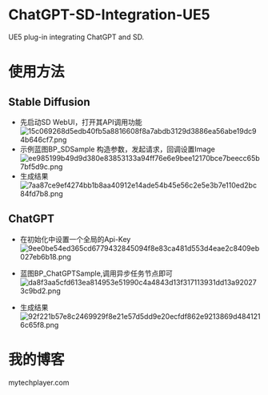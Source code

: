 # ChatGPT-SD-Integration-UE5
 UE5 plug-in integrating ChatGPT and SD.

# 使用方法
## Stable Diffusion
- 先启动SD WebUI，打开其API调用功能<br>
![15c069268d5edb40fb5a8816608f8a7abdb3129d3886ea56abe19dc94b646cf7.png](https://mytechplayer.com/upload/2023/08/15c069268d5edb40fb5a8816608f8a7abdb3129d3886ea56abe19dc94b646cf7-2d5a74af1f184a0bae282f6602838cf1.png)
- 示例蓝图BP_SDSample
构造参数，发起请求，回调设置Image
![ee985199b49d9d380e83853133a94ff76e6e9bee12170bce7beecc65b7bf5d9c.png](https://mytechplayer.com/upload/2023/08/ee985199b49d9d380e83853133a94ff76e6e9bee12170bce7beecc65b7bf5d9c-7dfd811dbf434dc2abf2ccbe080bb7b0.png)
- 生成结果
![7aa87ce9ef4274bb1b8aa40912e14ade54b45e56c2e5e3b7e110ed2bc84fd7b8.png](https://mytechplayer.com/upload/2023/08/7aa87ce9ef4274bb1b8aa40912e14ade54b45e56c2e5e3b7e110ed2bc84fd7b8-665b50653e614b64803873de96867b22.png)
## ChatGPT
- 在初始化中设置一个全局的Api-Key
![9ee0be54ed365cd6779432845094f8e83ca481d553d4eae2c8409eb027eb6b18.png](https://mytechplayer.com/upload/2023/08/9ee0be54ed365cd6779432845094f8e83ca481d553d4eae2c8409eb027eb6b18-aa1c51d2bfcc4322862e49ece9aaf01a.png)

- 蓝图BP_ChatGPTSample,调用异步任务节点即可
![da8f3aa5cfd613ea814953e51990c4a4843d13f317113931dd13a920273c9bd2.png](https://mytechplayer.com/upload/2023/08/da8f3aa5cfd613ea814953e51990c4a4843d13f317113931dd13a920273c9bd2-ae30415a2eee41a3ac45dc753d9e682f.png)
- 生成结果
![92f221b57e8c2469929f8e21e57d5dd9e20ecfdf862e9213869d4841216c65f8.png](https://mytechplayer.com/upload/2023/08/92f221b57e8c2469929f8e21e57d5dd9e20ecfdf862e9213869d4841216c65f8-bc57c13f753d409fbb976b58202ab991.png)


# 我的博客
mytechplayer.com
